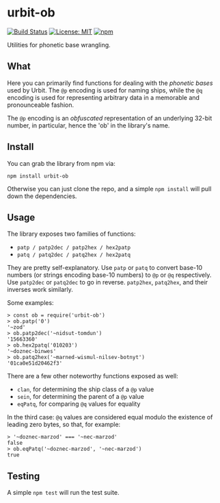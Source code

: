 # urbit-ob

[![Build Status](https://secure.travis-ci.org/urbit/ob-js.png)](http://travis-ci.org/urbit/ob-js)
[![License: MIT](https://img.shields.io/badge/License-MIT-yellow.svg)](https://opensource.org/licenses/MIT)
[![npm](https://img.shields.io/npm/v/urbit-ob.svg)](https://www.npmjs.com/package/urbit-ob)

Utilities for phonetic base wrangling.

## What

Here you can primarily find functions for dealing with the *phonetic bases*
used by Urbit.  The `@p` encoding is used for naming ships, while the `@q`
encoding is used for representing arbitrary data in a memorable and
pronounceable fashion.

The `@p` encoding is an *obfuscated* representation of an underlying 32-bit
number, in particular, hence the 'ob' in the library's name.

## Install

You can grab the library from npm via:

```
npm install urbit-ob
```

Otherwise you can just clone the repo, and a simple `npm install` will pull
down the dependencies.

## Usage

The library exposes two families of functions:

* `patp / patp2dec / patp2hex / hex2patp`
* `patq / patq2dec / patq2hex / hex2patq`

They are pretty self-explanatory.  Use `patp` or `patq` to convert base-10
numbers (or strings encoding base-10 numbers) to `@p` or `@q` respectively.
Use `patp2dec` or `patq2dec` to go in reverse.  `patp2hex`, `patq2hex`, and
their inverses work similarly.

Some examples:

```
> const ob = require('urbit-ob')
> ob.patp('0')
'~zod'
> ob.patp2dec('~nidsut-tomdun')
'15663360'
> ob.hex2patq('010203')
'~doznec-binwes'
> ob.patq2hex('~marned-wismul-nilsev-botnyt')
'01ca0e51d20462f3'
```

There are a few other noteworthy functions exposed as well:

* `clan`, for determining the ship class of a `@p` value
* `sein`, for determining the parent of a `@p` value
* `eqPatq`, for comparing `@q` values for equality

In the third case: `@q` values are considered equal modulo the existence of
leading zero bytes, so that, for example:

```
> '~doznec-marzod' === '~nec-marzod'
false
> ob.eqPatq('~doznec-marzod', '~nec-marzod')
true
```

## Testing

A simple `npm test` will run the test suite.

